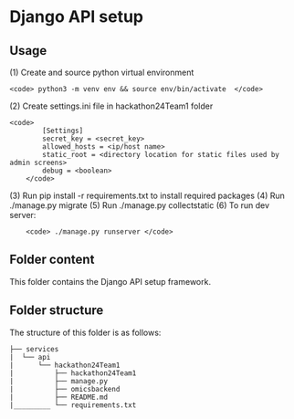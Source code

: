 # Django API setup

## Usage

(1) Create and source python virtual environment
```
<code> python3 -m venv env && source env/bin/activate  </code>
```

(2) Create settings.ini file in hackathon24Team1 folder
```
<code>
		[Settings]
		secret_key = <secret_key>
		allowed_hosts = <ip/host name>
		static_root = <directory location for static files used by admin screens>
		debug = <boolean>
	</code>
```

(3) Run pip install -r requirements.txt to install required packages
(4) Run ./manage.py migrate
(5) Run ./manage.py collectstatic
(6) To run dev server:

```
	<code> ./manage.py runserver </code>
```	
	
## Folder content

This folder contains the Django API setup framework.


## Folder structure 

The structure of this folder is as follows:

```
├── services
|  └── api
|      └── hackathon24Team1
|          ├── hackathon24Team1
|          ├── manage.py
|          ├── omicsbackend
|          ├── README.md
|_________ └── requirements.txt
```